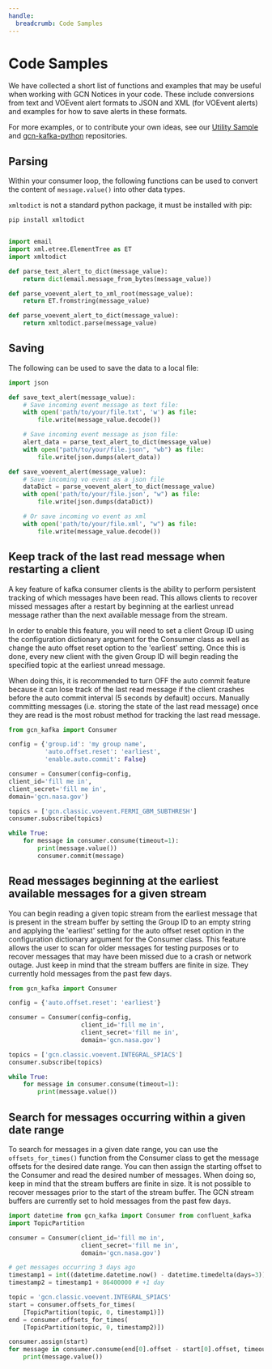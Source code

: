 ```yaml
---
handle:
  breadcrumb: Code Samples
---
```


# Code Samples

We have collected a short list of functions and examples that may be useful
when working with GCN Notices in your code. These include conversions from
text and VOEvent alert formats to JSON and XML (for VOEvent alerts) and
examples for how to save alerts in these formats.

For more examples, or to contribute your own ideas, see our [Utility Sample](https://github.com/nasa-gcn/utility-samples) and [gcn-kafka-python](https://github.com/nasa-gcn/gcn-kafka-python) repositories.

## Parsing

Within your consumer loop, the following functions can be used to convert the
content of <code>message.value()</code> into other data types.

<code>xmltodict</code> is not a standard python package, it must be installed with
pip:

```sh
pip install xmltodict
```

```python

import email
import xml.etree.ElementTree as ET
import xmltodict

def parse_text_alert_to_dict(message_value):
    return dict(email.message_from_bytes(message_value))

def parse_voevent_alert_to_xml_root(message_value):
    return ET.fromstring(message_value)

def parse_voevent_alert_to_dict(message_value):
    return xmltodict.parse(message_value)

```

## Saving

The following can be used to save the data to a local file:

```python
import json

def save_text_alert(message_value):
    # Save incoming event message as text file:
    with open('path/to/your/file.txt', 'w') as file:
        file.write(message_value.decode())

    # Save incoming event message as json file:
    alert_data = parse_text_alert_to_dict(message_value)
    with open("path/to/your/file.json", "wb") as file:
        file.write(json.dumps(alert_data))

def save_voevent_alert(message_value):
    # Save incoming vo event as a json file
    dataDict = parse_voevent_alert_to_dict(message_value)
    with open('path/to/your/file.json', "w") as file:
        file.write(json.dumps(dataDict))

    # Or save incoming vo event as xml
    with open('path/to/your/file.xml', "w") as file:
        file.write(message_value.decode())
```

## Keep track of the last read message when restarting a client

A key feature of kafka consumer clients is the ability to perform persistent
tracking of which messages have been read. This allows clients to recover
missed messages after a restart by beginning at the earliest unread message
rather than the next available message from the stream.

In order to enable this feature, you will need to set a client Group ID using
the configuration dictionary argument for the Consumer class as well as change
the auto offset reset option to the 'earliest' setting. Once this is done,
every new client with the given Group ID will begin reading the specified topic
at the earliest unread message.

When doing this, it is recommended to turn OFF the auto commit
feature because it can lose track of the last read message if the client
crashes before the auto commit interval (5 seconds by default) occurs.
Manually committing messages (i.e. storing the state of the last read message)
once they are read is the most robust method for tracking the last read
message.

```python
from gcn_kafka import Consumer

config = {'group.id': 'my group name',
          'auto.offset.reset': 'earliest',
          'enable.auto.commit': False}

consumer = Consumer(config=config,
client_id='fill me in',
client_secret='fill me in',
domain='gcn.nasa.gov')

topics = ['gcn.classic.voevent.FERMI_GBM_SUBTHRESH']
consumer.subscribe(topics)

while True:
    for message in consumer.consume(timeout=1):
        print(message.value())
        consumer.commit(message)
```

## Read messages beginning at the earliest available messages for a given stream

You can begin reading a given topic stream from the earliest message that is
present in the stream buffer by setting the Group ID to an empty string and
applying the 'earliest' setting for the auto offset reset option in the
configuration dictionary argument for the Consumer class. This feature allows
the user to scan for older messages for testing purposes or to recover
messages that may have been missed due to a crash or network outage. Just keep
in mind that the stream buffers are finite in size. They currently hold
messages from the past few days.

```python
from gcn_kafka import Consumer

config = {'auto.offset.reset': 'earliest'}

consumer = Consumer(config=config,
                    client_id='fill me in',
                    client_secret='fill me in',
                    domain='gcn.nasa.gov')

topics = ['gcn.classic.voevent.INTEGRAL_SPIACS']
consumer.subscribe(topics)

while True:
    for message in consumer.consume(timeout=1):
        print(message.value())

```

## Search for messages occurring within a given date range

To search for messages in a given date range, you can use
the <code>offsets_for_times()</code> function from the Consumer class to get the message
offsets for the desired date range. You can then assign the starting offset to the
Consumer and read the desired number of messages. When doing so, keep in mind that
the stream buffers are finite in size. It is not possible to recover messages prior
to the start of the stream buffer. The GCN stream buffers are currently set to hold
messages from the past few days.

```python
import datetime from gcn_kafka import Consumer from confluent_kafka
import TopicPartition

consumer = Consumer(client_id='fill me in',
                    client_secret='fill me in',
                    domain='gcn.nasa.gov')

# get messages occurring 3 days ago
timestamp1 = int((datetime.datetime.now() - datetime.timedelta(days=3)).timestamp() * 1000)
timestamp2 = timestamp1 + 86400000 # +1 day

topic = 'gcn.classic.voevent.INTEGRAL_SPIACS'
start = consumer.offsets_for_times(
    [TopicPartition(topic, 0, timestamp1)])
end = consumer.offsets_for_times(
    [TopicPartition(topic, 0, timestamp2)])

consumer.assign(start)
for message in consumer.consume(end[0].offset - start[0].offset, timeout=1):
    print(message.value())

```
